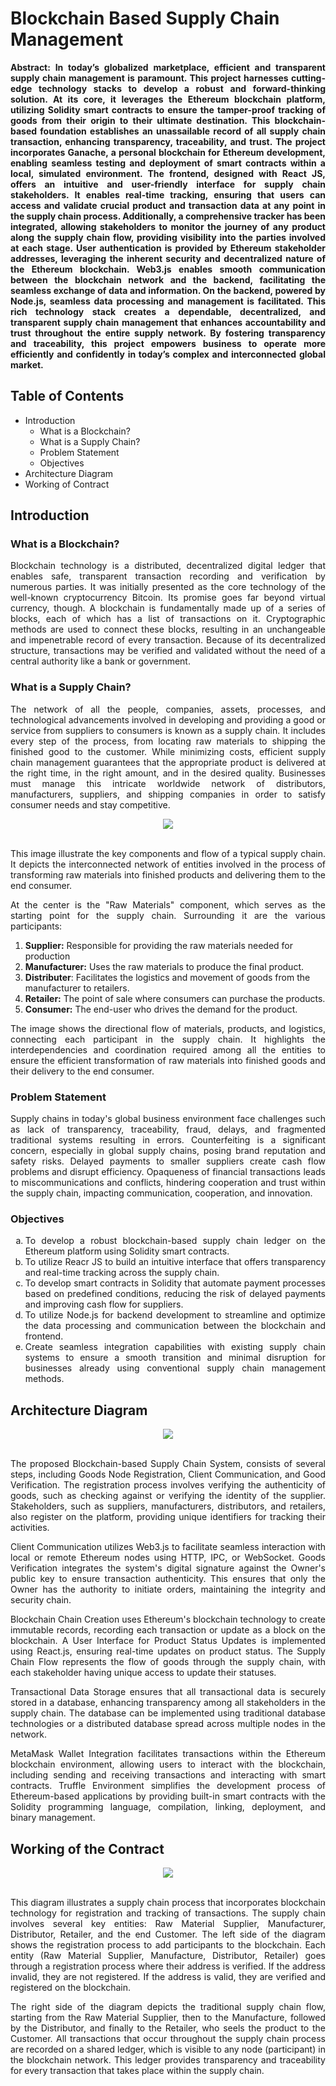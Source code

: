# Blockchain Based Supply Chain Management

<b><p align="justify">Abstract: In today’s globalized marketplace, efficient and transparent supply chain management is paramount. This project harnesses cutting-edge technology stacks to develop a robust and forward-thinking solution. At its core, it leverages the Ethereum blockchain platform, utilizing Solidity smart contracts to ensure the tamper-proof tracking of goods from their origin to their ultimate destination. This blockchain-based foundation establishes an unassailable record of all supply chain transaction, enhancing transparency, traceability, and trust. The project incorporates Ganache, a personal blockchain for Ethereum development, enabling seamless testing and deployment of smart contracts within a local, simulated environment. The frontend, designed with React JS, offers an intuitive and user-friendly interface for supply chain stakeholders. It enables real-time tracking, ensuring that users can access and validate crucial product and transaction data at any point in the supply chain process. Additionally, a comprehensive tracker has been integrated, allowing stakeholders to monitor the journey of any product along the supply chain flow, providing visibility into the parties involved at each stage. User authentication is provided by Ethereum stakeholder addresses, leveraging the inherent security and decentralized nature of the Ethereum blockchain. Web3.js enables smooth communication between the blockchain network and the backend, facilitating the seamless exchange of data and information. On the backend, powered by Node.js, seamless data processing and management is facilitated. This rich technology stack creates a dependable, decentralized, and transparent supply chain management that enhances accountability and trust throughout the entire supply network. By fostering transparency and traceability, this project empowers business to operate more efficiently and confidently in today’s complex and interconnected global market.</div></b>

## Table of Contents

- Introduction
  - What is a Blockchain?
  - What is a Supply Chain?
  - Problem Statement
  - Objectives
- Architecture Diagram
- Working of Contract

## Introduction

### What is a Blockchain?

<p align="justify">Blockchain technology is a distributed, decentralized digital ledger that enables safe, transparent transaction recording and verification by numerous parties. It was initially presented as the core technology of the well-known cryptocurrency Bitcoin. Its promise goes far beyond virtual currency, though. A blockchain is fundamentally made up of a series of blocks, each of which has a list of transactions on it. Cryptographic methods are used to connect these blocks, resulting in an unchangeable and impenetrable record of every transaction. Because of its decentralized structure, transactions may be verified and validated without the need of a central authority like a bank or government.</p>

### What is a Supply Chain?

<p align="justify">The network of all the people, companies, assets, processes, and technological advancements involved in developing and providing a good or service from suppliers to consumers is known as a supply chain. It includes every step of the process, from locating raw materials to shipping the finished good to the customer. While minimizing costs, efficient supply chain management guarantees that the appropriate product is delivered at the right time, in the right amount, and in the desired quality. Businesses must manage this intricate worldwide network of distributors, manufacturers, suppliers, and shipping companies in order to satisfy consumer needs and stay competitive.</p>

<div align="center">
  <img src="/client/public/Supply-Chain-Example.jpeg" />
</div>
<br>
<p align="justify">This image illustrate the key components and flow of a typical supply chain. It depicts the interconnected network of entities involved in the process of transforming raw materials into finished products and delivering them to the end consumer.</p>

<p align="justify">At the center is the "Raw Materials" component, which serves as the starting point for the supply chain. Surrounding it are the various participants:</p>

<ol type="1">
  <li><b>Supplier:</b> Responsible for providing the raw materials needed for production</li>
  <li><b>Manufacturer:</b> Uses the raw materials to produce the final product.</li>
  <li><b>Distributer</b>: Facilitates the logistics and movement of goods from the manufacturer to retailers.</li>
  <li><b>Retailer:</b> The point of sale where consumers can purchase the products.</li>
  <li><b>Consumer:</b> The end-user who drives the demand for the product.</li>
</ol>

<p align="justify">The image shows the directional flow of materials, products, and logistics, connecting each participant in the supply chain. It highlights the interdependencies and coordination required among all the entities to ensure the efficient transformation of raw materials into finished goods and their delivery to the end consumer.</p>

### Problem Statement

<p align="justify">Supply chains in today's global business environment face challenges such as lack of transparency, traceability, fraud, delays, and fragmented traditional systems resulting in errors. Counterfeiting is a significant concern, especially in global supply chains, posing brand reputation and safety risks. Delayed payments to smaller suppliers create cash flow problems and disrupt efficiency. Opaqueness of financial transactions leads to miscommunications and conflicts, hindering cooperation and trust within the supply chain, impacting communication, cooperation, and innovation.</p>

### Objectives

<div align="justify">
  <ol type="a" align="justify">
    <li>To develop a robust blockchain-based supply chain ledger on the Ethereum platform using Solidity smart contracts.</li>
    <li>To utilize Reacr JS to build an intuitive interface that offers transparency and real-time tracking across the supply chain.</li>
    <li>To develop smart contracts in Solidity that automate payment processes based on predefined conditions, reducing the risk of delayed payments and improving cash flow for suppliers.</li>
    <li>To utilize Node.js for backend development to streamline and optimize the data processing and communication between the blockchain and frontend.</li>
    <li>Create seamless integration capabilities with existing supply chain systems to ensure a smooth transition and minimal disruption for businesses already using conventional supply chain management methods.</li>
  </ol>
</div>

## Architecture Diagram

<div align="center">
  <img src="/client/public/Architecture Diagram.jpeg">
</div>
<br>

<p align="justify">
  The proposed Blockchain-based Supply Chain System, consists of several steps, including Goods Node Registration, Client Communication, and Good Verification. The registration process involves verifying the authenticity of goods, such as checking against or verifying the identity of the supplier. Stakeholders, such as suppliers, manufacturers, distributors, and retailers, also register on the platform, providing unique identifiers for tracking their activities.
</p>

<p align="justify">
  Client Communication utilizes Web3.js to facilitate seamless interaction with local or remote Ethereum nodes using HTTP, IPC, or WebSocket. Goods Verification integrates the system's digital signature against the Owner's public key to ensure transaction authenticity. This ensures that only the Owner has the authority to initiate orders, maintaining the integrity and security chain.
</p>

<p align="justify">
  Blockchain Chain Creation uses Ethereum's blockchain technology to create immutable records, recording each transaction or update as a block on the blockchain. A User Interface for Product Status Updates is implemented using React.js, ensuring real-time updates on product status. The Supply Chain Flow represents the flow of goods through the supply chain, with each stakeholder having unique access to update their statuses.
</p>

<p align="justify">
  Transactional Data Storage ensures that all transactional data is securely stored in a database, enhancing transparency among all stakeholders in the supply chain. The database can be implemented using traditional database technologies or a distributed database spread across multiple nodes in the network.
</p>

<p align="justify">
  MetaMask Wallet Integration facilitates transactions within the Ethereum blockchain environment, allowing users to interact with the blockchain, including sending and receiving transactions and interacting with smart contracts. Truffle Environment simplifies the development process of Ethereum-based applications by providing built-in smart contracts with the Solidity programming language, compilation, linking, deployment, and binary management.
</p>

## Working of the Contract

<div align="center">
  <img src="/client/public/contractD.png" />
</div>
<br />

<p align="justify">
  This diagram illustrates a supply chain process that incorporates blockchain technology for registration and tracking of transactions. The supply chain involves several key entities: Raw Material Supplier, Manufacturer, Distributor, Retailer, and the end Customer. The left side of the diagram shows the registration process to add participants to the blockchain. Each entity (Raw Material Supplier, Manufacture, Distributor, Retailer) goes through a registration process where their address is verified. If the address invalid, they are not registered. If the address is valid, they are verified and registered on the blockchain.
</p>

<p align="justify">
  The right side of the diagram depicts the traditional supply chain flow, starting from the Raw Material Supplier, then to the Manufacture, followed by the Distributor, and finally to the Retailer, who seels the product to the Customer. All transactions that occur throughout the supply chain process are recorded on a shared ledger, which is visible to any node (participant) in the blockchain network. This ledger provides transparency and traceability for every transaction that takes place within the supply chain.
</p>
